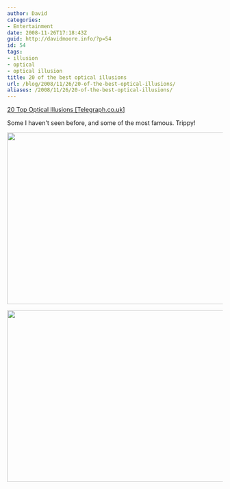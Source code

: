 ```yaml
---
author: David
categories:
- Entertainment
date: 2008-11-26T17:18:43Z
guid: http://davidmoore.info/?p=54
id: 54
tags:
- illusion
- optical
- optical illusion
title: 20 of the best optical illusions
url: /blog/2008/11/26/20-of-the-best-optical-illusions/
aliases: /2008/11/26/20-of-the-best-optical-illusions/
---
```


[20 Top Optical Illusions [Telegraph.co.uk]](http://www.telegraph.co.uk/news/newstopics/howaboutthat/3520448/Optical-Illusions---the-top-20.html "Top 20 Optical Illusions")

Some I haven't seen before, and some of the most famous. Trippy!

[<img class="alignnone" src="http://www.telegraph.co.uk/telegraph/multimedia/archive/01121/800px-anomalous-mo_1121100i.jpg" alt="" width="620" height="400" />](http://www.telegraph.co.uk/telegraph/multimedia/archive/01121/800px-anomalous-mo_1121100i.jpg)[](http://www.telegraph.co.uk/telegraph/multimedia/archive/01120/illusionone_1120795i.jpg)

[<img class="alignnone" src="http://www.telegraph.co.uk/telegraph/multimedia/archive/01120/illusionone_1120795i.jpg" alt="" width="620" height="400" />](http://www.telegraph.co.uk/telegraph/multimedia/archive/01120/illusionone_1120795i.jpg)